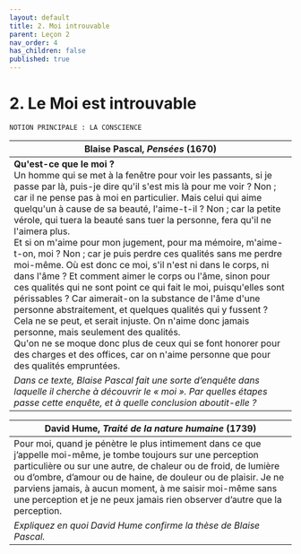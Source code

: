 ```yaml
---
layout: default
title: 2. Moi introuvable
parent: Leçon 2
nav_order: 4
has_children: false
published: true
---
```

# 2. Le Moi est introuvable

```
NOTION PRINCIPALE : LA CONSCIENCE
```

| Blaise Pascal, _Pensées_ (1670)          |
| ------------------------------------- |
| **Qu'est-ce que le moi ?**  <br>Un homme qui se met à la fenêtre pour voir les passants, si je passe par là, puis-je dire qu'il s'est mis là pour me voir ? Non ; car il ne pense pas à moi en particulier. Mais celui qui aime quelqu'un à cause de sa beauté, l'aime-t-il ? Non ; car la petite vérole, qui tuera la beauté sans tuer la personne, fera qu'il ne l'aimera plus.  <br>Et si on m'aime pour mon jugement, pour ma mémoire, m'aime-t-on, moi ? Non ; car je puis perdre ces qualités sans me perdre moi-même. Où est donc ce moi, s'il n'est ni dans le corps, ni dans l'âme ? Et comment aimer le corps ou l'âme, sinon pour ces qualités qui ne sont point ce qui fait le moi, puisqu'elles sont périssables ? Car aimerait-on la substance de l'âme d'une personne abstraitement, et quelques qualités qui y fussent ? Cela ne se peut, et serait injuste. On n'aime donc jamais personne, mais seulement des qualités.  <br>Qu'on ne se moque donc plus de ceux qui se font honorer pour des charges et des offices, car on n'aime personne que pour des qualités empruntées. |
| *Dans ce texte, Blaise Pascal fait une sorte d’enquête dans laquelle il cherche à découvrir le « moi ». Par quelles étapes passe cette enquête, et à quelle conclusion aboutit-elle ?*        |

| David Hume, *Traité de la nature humaine* (1739)           |
| ---------------------------------------------------|
| Pour moi, quand je pénètre le plus intimement dans ce que j’appelle moi-même, je tombe toujours sur une perception particulière ou sur une autre, de chaleur ou de froid, de lumière ou d’ombre, d’amour ou de haine, de douleur ou de plaisir. Je ne parviens jamais, à aucun moment, à me saisir moi-même sans une perception et je ne peux jamais rien observer d’autre que la perception. |
| *Expliquez en quoi David Hume confirme la thèse de Blaise Pascal.*          |





